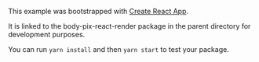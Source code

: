 This example was bootstrapped with [Create React App](https://github.com/facebook/create-react-app).

It is linked to the body-pix-react-render package in the parent directory for development purposes.

You can run `yarn install` and then `yarn start` to test your package.
